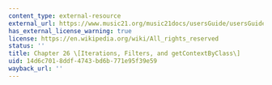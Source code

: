 ```yaml
---
content_type: external-resource
external_url: https://www.music21.org/music21docs/usersGuide/usersGuide_26_iterators.html
has_external_license_warning: true
license: https://en.wikipedia.org/wiki/All_rights_reserved
status: ''
title: Chapter 26 \[Iterations, Filters, and getContextByClass\]
uid: 14d6c701-8ddf-4743-bd6b-771e95f39e59
wayback_url: ''
---
```

